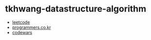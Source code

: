 # tkhwang-datastructure-algorithm

-   [leetcode](https://leetcode.com/problemset/all/)
-   [programmers.co.kr](https://programmers.co.kr/learn/challenges)
-   [codewars](https://www.codewars.com)
